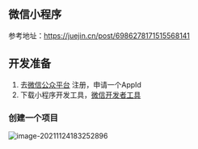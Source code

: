 ## 微信小程序



参考地址：https://juejin.cn/post/6986278171515568141



## 开发准备



1. 去[微信公众平台](https://mp.weixin.qq.com/) 注册，申请一个AppId
2. 下载小程序开发工具，[微信开发者工具](https://developers.weixin.qq.com/miniprogram/dev/devtools/download.html)



### 创建一个项目

![image-20211124183252896](/Users/miao/Desktop/demo/WECHAT/image/image-20211124183252896.png)